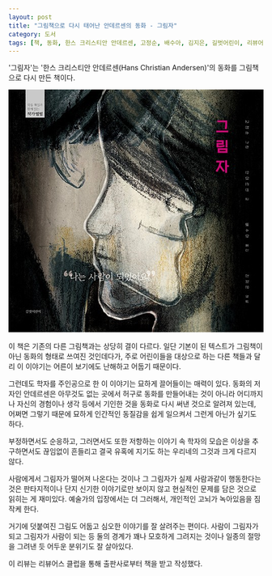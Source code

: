 ```yaml
---
layout: post
title: "그림책으로 다시 태어난 안데르센의 동화 - 그림자"
category: 도서
tags: [책, 동화, 한스 크리스티안 안데르센, 고정순, 배수아, 김지은, 길벗어린이, 리뷰어스 클럽, 서평]
---
```


'그림자'는
'한스 크리스티안 안데르센(Hans Christian Andersen)'의 동화를
그림책으로 다시 만든 책이다.

![표지](/images/shadow-picture-book-h480.jpg)

이 책은 기존의 다른 그림책과는 상당히 결이 다르다.
일단 기본이 된 텍스트가 그림책이 아닌 동화의 형태로 쓰여진 것인데다가,
주로 어린이들을 대상으로 하는 다른 책들과 달리
이 이야기는 어른이 보기에도 난해하고 어둡기 때문이다.

그런데도 학자를 주인공으로 한 이 이야기는 묘하게 끌어들이는 매력이 있다.
동화의 저자인 안데르센은 아무것도 없는 곳에서 허구로 동화를 만들어내는 것이 아니라
어디까지나 자신의 경험이나 생각 등에서 기인한 것을 동화로 다시 써낸 것으로 알려져 있는데,
어쩌면 그렇기 때문에 묘하게 인간적인 동질감을 쉽게 일으켜서 그런게 아닌가 싶기도 하다.

부정하면서도 순응하고, 그러면서도 또한 저항하는 이야기 속 학자의 모습은
이상을 추구하면서도 끊임없이 흔들리고 결국 유혹에 지기도 하는 우리네의 그것과 크게 다르지 않다.

사람에게서 그림자가 떨어져 나온다는 것이나
그 그림자가 실제 사람과같이 행동한다는 것은 판타지적이나
단지 신기한 이야기로만 보이지 않고 현실적인 문제를 담은 것으로 읽히는 게 재미있다.
예술가의 입장에서는 더 그러해서, 개인적인 고뇌가 녹아있음을 짐작케 한다.

거기에 덧붙여진 그림도 어둡고 심오한 이야기를 잘 살려주는 편이다.
사람이 그림자가 되고 그림자가 사람이 되는 등 둘의 경계가 꽤나 모호하게 그려지는 것이나
일종의 절망을 그려낸 듯 어두운 분위기도 잘 살아있다.



<div class="im im-info">
이 리뷰는 리뷰어스 클럽을 통해 출판사로부터 책을 받고 작성했다.
</div>
